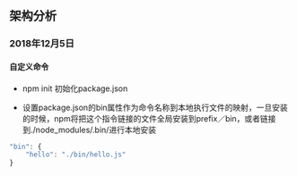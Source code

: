 ## 架构分析

### 2018年12月5日

#### 自定义命令

 - npm init 初始化package.json

 - 设置package.json的bin属性作为命令名称到本地执行文件的映射，一旦安装的时候，npm将把这个指令链接的文件全局安装到prefix／bin，或者链接到./node_modules/.bin/进行本地安装

 ```javascript
 "bin": {
     "hello": "./bin/hello.js"
 }
 ```
